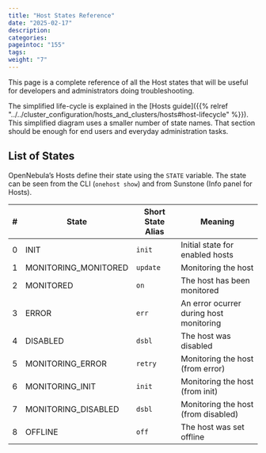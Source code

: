 ```yaml
---
title: "Host States Reference"
date: "2025-02-17"
description:
categories:
pageintoc: "155"
tags:
weight: "7"
---
```


<a id="host-states"></a>

<!--# Host States Reference -->

This page is a complete reference of all the Host states that will be useful for developers and administrators doing troubleshooting.

The simplified life-cycle is explained in the [Hosts guide]({{% relref "../../cluster_configuration/hosts_and_clusters/hosts#host-lifecycle" %}}). This simplified diagram uses a smaller number of state names. That section should be enough for end users and everyday administration tasks.

## List of States

OpenNebula’s Hosts define their state using the `STATE` variable. The state can be seen from the CLI (`onehost show`) and from Sunstone (Info panel for Hosts).

|   # | State                | Short State Alias   | Meaning                                 |
|-----|----------------------|---------------------|-----------------------------------------|
|   0 | INIT                 | `init`              | Initial state for enabled hosts         |
|   1 | MONITORING_MONITORED | `update`            | Monitoring the host                     |
|   2 | MONITORED            | `on`                | The host has been monitored             |
|   3 | ERROR                | `err`               | An error ocurrer during host monitoring |
|   4 | DISABLED             | `dsbl`              | The host was disabled                   |
|   5 | MONITORING_ERROR     | `retry`             | Monitoring the host (from error)        |
|   6 | MONITORING_INIT      | `init`              | Monitoring the host (from init)         |
|   7 | MONITORING_DISABLED  | `dsbl`              | Monitoring the host (from disabled)     |
|   8 | OFFLINE              | `off`               | The host was set offline                |
